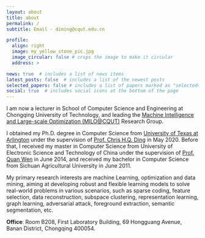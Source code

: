 ```yaml
---
layout: about
title: about
permalink: /
subtitle: Email - diming@cqut.edu.cn

profile:
  align: right
  image: my_yellow_stone_pic.jpg
  image_circular: false # crops the image to make it circular
  address: >

news: true  # includes a list of news items
latest_posts: false  # includes a list of the newest posts
selected_papers: false # includes a list of papers marked as "selected={true}"
social: true  # includes social icons at the bottom of the page
---
```


I am now a lecturer in School of Computer Science and Engineering at Chongqing University of Technology, and leading the <a href="https://scholar.google.com/citations?user=NQRaX1oAAAAJ&hl=en">Machine Intelligence and Large-scale Optimization (MILO@CQUT)</a> Research Group.

I obtained my Ph.D. degree in Computer Science from <a href="https://www.uta.edu/">University of Texas at Arlington</a> under the supervision of <a href="https://sds.cuhk.edu.cn/en/teacher/197">Prof. Chris H.Q. Ding</a> in May 2020.
Before that, I received my master in Computer Science from University of Electronic Science and Technology of China under the supervision of <a href="https://faculty.uestc.edu.cn/wenquan/zh_CN/index.htm">Prof. Quan Wen</a> in June 2014, and received my bachelor in Computer Science from Sichuan Agricultural University in June 2011.

My primary research interests are machine Learning, optimization and data mining, aiming at developing robust and flexible learning models to solve real-world problems in various scenarios, such as sparse coding, feature selection, data reconstruction, subspace clustering, representation learning, graph learning, adversarial attack, foreground extraction, semantic segmentation, etc.

<b>Office</b>: Room B208, First Laboratory Building, 69 Hongguang Avenue, Banan District, Chongqing 400054.
